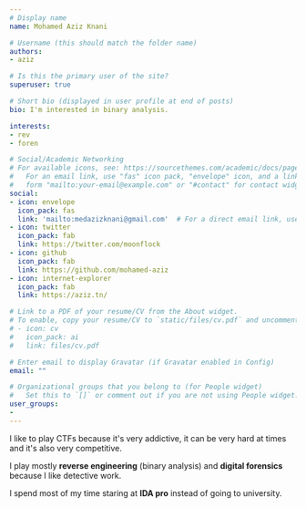 ```yaml
---
# Display name
name: Mohamed Aziz Knani

# Username (this should match the folder name)
authors:
- aziz

# Is this the primary user of the site?
superuser: true

# Short bio (displayed in user profile at end of posts)
bio: I'm interested in binary analysis.

interests:
- rev
- foren

# Social/Academic Networking
# For available icons, see: https://sourcethemes.com/academic/docs/page-builder/#icons
#   For an email link, use "fas" icon pack, "envelope" icon, and a link in the
#   form "mailto:your-email@example.com" or "#contact" for contact widget.
social:
- icon: envelope
  icon_pack: fas
  link: 'mailto:medazizknani@gmail.com'  # For a direct email link, use "mailto:test@example.org".
- icon: twitter
  icon_pack: fab
  link: https://twitter.com/moonflock
- icon: github
  icon_pack: fab
  link: https://github.com/mohamed-aziz
- icon: internet-explorer
  icon_pack: fab
  link: https://aziz.tn/

# Link to a PDF of your resume/CV from the About widget.
# To enable, copy your resume/CV to `static/files/cv.pdf` and uncomment the lines below.
# - icon: cv
#   icon_pack: ai
#   link: files/cv.pdf

# Enter email to display Gravatar (if Gravatar enabled in Config)
email: ""

# Organizational groups that you belong to (for People widget)
#   Set this to `[]` or comment out if you are not using People widget.
user_groups:
-
---
```


I like to play CTFs because it's very addictive, it can be very hard at times and it's also very competitive.

I play mostly **reverse engineering** (binary analysis) and **digital forensics** because I like detective work.

I spend most of my time staring at **IDA pro** instead of going to university.